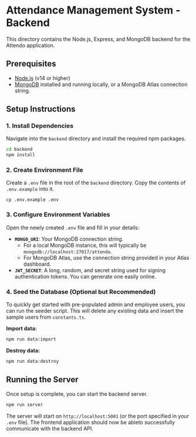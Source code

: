# Attendance Management System - Backend

This directory contains the Node.js, Express, and MongoDB backend for the Attendo application.

## Prerequisites

- [Node.js](https://nodejs.org/) (v14 or higher)
- [MongoDB](https://www.mongodb.com/try/download/community) installed and running locally, or a MongoDB Atlas connection string.

## Setup Instructions

### 1. Install Dependencies

Navigate into the `backend` directory and install the required npm packages.

```bash
cd backend
npm install
```

### 2. Create Environment File

Create a `.env` file in the root of the `backend` directory. Copy the contents of `.env.example` into it.

```
cp .env.example .env
```

### 3. Configure Environment Variables

Open the newly created `.env` file and fill in your details:

- **`MONGO_URI`**: Your MongoDB connection string.
  - For a local MongoDB instance, this will typically be `mongodb://localhost:27017/attendo`.
  - For MongoDB Atlas, use the connection string provided in your Atlas dashboard.
- **`JWT_SECRET`**: A long, random, and secret string used for signing authentication tokens. You can generate one easily online.

### 4. Seed the Database (Optional but Recommended)

To quickly get started with pre-populated admin and employee users, you can run the seeder script. This will delete any existing data and insert the sample users from `constants.ts`.

**Import data:**
```bash
npm run data:import
```

**Destroy data:**
```bash
npm run data:destroy
```

## Running the Server

Once setup is complete, you can start the backend server.

```bash
npm run server
```

The server will start on `http://localhost:5001` (or the port specified in your `.env` file). The frontend application should now be ableto successfully communicate with the backend API.
